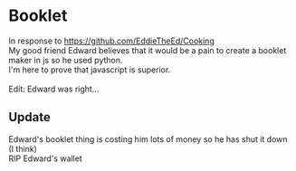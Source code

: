# Booklet
In response to https://github.com/EddieTheEd/Cooking<br>
My good friend Edward believes that it would be a pain to create a booklet maker in js so he used python.<br>
I'm here to prove that javascript is superior. <br>
<br>
Edit: Edward was right...<br>
## Update
Edward's booklet thing is costing him lots of money so he has shut it down (I think)<br>
RIP Edward's wallet
